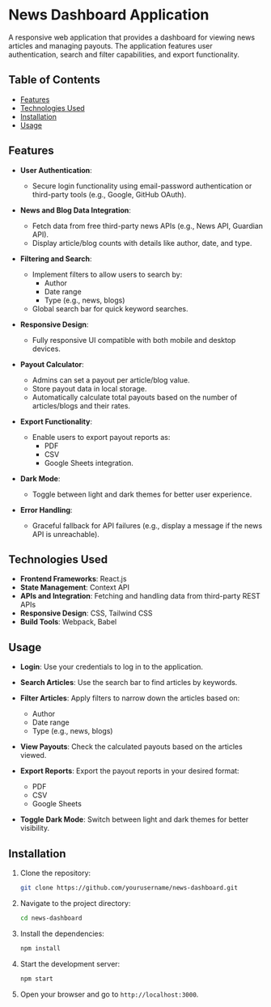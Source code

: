 # News Dashboard Application

A responsive web application that provides a dashboard for viewing news articles and managing payouts. The application features user authentication, search and filter capabilities, and export functionality.

## Table of Contents

- [Features](#features)
- [Technologies Used](#technologies-used)
- [Installation](#installation)
- [Usage](#usage)

## Features

- **User Authentication**:
  - Secure login functionality using email-password authentication or third-party tools (e.g., Google, GitHub OAuth).
- **News and Blog Data Integration**:

  - Fetch data from free third-party news APIs (e.g., News API, Guardian API).
  - Display article/blog counts with details like author, date, and type.

- **Filtering and Search**:

  - Implement filters to allow users to search by:
    - Author
    - Date range
    - Type (e.g., news, blogs)
  - Global search bar for quick keyword searches.

- **Responsive Design**:

  - Fully responsive UI compatible with both mobile and desktop devices.

- **Payout Calculator**:

  - Admins can set a payout per article/blog value.
  - Store payout data in local storage.
  - Automatically calculate total payouts based on the number of articles/blogs and their rates.

- **Export Functionality**:

  - Enable users to export payout reports as:
    - PDF
    - CSV
    - Google Sheets integration.

- **Dark Mode**:

  - Toggle between light and dark themes for better user experience.

- **Error Handling**:
  - Graceful fallback for API failures (e.g., display a message if the news API is unreachable).

## Technologies Used

- **Frontend Frameworks**: React.js
- **State Management**: Context API
- **APIs and Integration**: Fetching and handling data from third-party REST APIs
- **Responsive Design**: CSS, Tailwind CSS
- **Build Tools**: Webpack, Babel

## Usage

- **Login**: Use your credentials to log in to the application.

- **Search Articles**: Use the search bar to find articles by keywords.

- **Filter Articles**: Apply filters to narrow down the articles based on:
  - Author
  - Date range
  - Type (e.g., news, blogs)

- **View Payouts**: Check the calculated payouts based on the articles viewed.

- **Export Reports**: Export the payout reports in your desired format:
  - PDF
  - CSV
  - Google Sheets

- **Toggle Dark Mode**: Switch between light and dark themes for better visibility.

## Installation

1. Clone the repository:

   ```bash
   git clone https://github.com/yourusername/news-dashboard.git

   ```
2. Navigate to the project directory:

   ```bash
   cd news-dashboard

   ```
3. Install the dependencies:

   ```bash
   npm install

   ```
4. Start the development server:

   ```bash
   npm start

   ```
  
5. Open your browser and go to `http://localhost:3000`.


